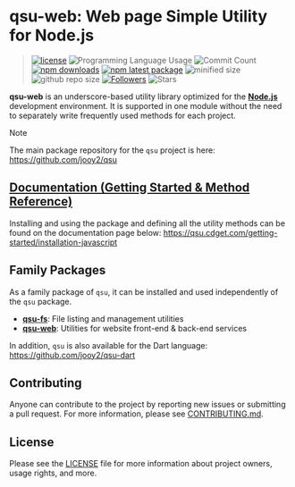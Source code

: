 # qsu-web: Web page Simple Utility for Node.js

> [![license](https://img.shields.io/badge/license-MIT-blue.svg)](https://github.com/jooy2/qsu-web/blob/main/LICENSE) ![Programming Language Usage](https://img.shields.io/github/languages/top/jooy2/qsu-web) ![Commit Count](https://img.shields.io/github/commit-activity/y/jooy2/qsu-web) [![npm downloads](https://img.shields.io/npm/dm/qsu-web.svg)](https://www.npmjs.com/package/qsu-web) [![npm latest package](https://img.shields.io/npm/v/qsu-web/latest.svg)](https://www.npmjs.com/package/qsu-web) ![minified size](https://img.shields.io/bundlephobia/min/qsu-web) ![github repo size](https://img.shields.io/github/repo-size/jooy2/qsu-web) [![Followers](https://img.shields.io/github/followers/jooy2?style=social)](https://github.com/jooy2) ![Stars](https://img.shields.io/github/stars/jooy2/qsu-web?style=social)

**qsu-web** is an underscore-based utility library optimized for the **[Node.js](https://nodejs.org)** development environment. It is supported in one module without the need to separately write frequently used methods for each project.

> [!NOTE]
>
> The main package repository for the `qsu` project is here: https://github.com/jooy2/qsu

## [Documentation (Getting Started & Method Reference)](https://qsu.cdget.com/getting-started/installation-javascript)

Installing and using the package and defining all the utility methods can be found on the documentation page below: https://qsu.cdget.com/getting-started/installation-javascript

## Family Packages

As a family package of `qsu`, it can be installed and used independently of the `qsu` package.

- **[qsu-fs](https://github.com/jooy2/qsu-fs)**: File listing and management utilities
- **[qsu-web](https://github.com/jooy2/qsu-web)**: Utilities for website front-end & back-end services

In addition, `qsu` is also available for the Dart language: https://github.com/jooy2/qsu-dart

## Contributing

Anyone can contribute to the project by reporting new issues or submitting a pull request. For more information, please see [CONTRIBUTING.md](CONTRIBUTING.md).

## License

Please see the [LICENSE](LICENSE) file for more information about project owners, usage rights, and more.
